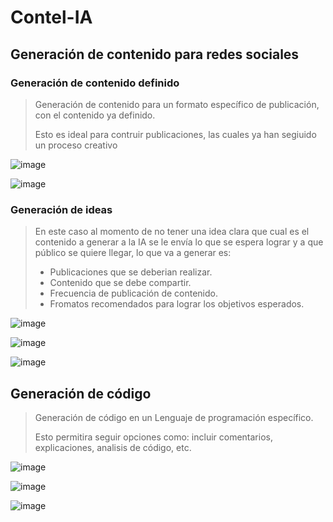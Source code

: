 # Contel-IA

## Generación de contenido para redes sociales

### Generación de contenido definido

> Generación de contenido para un formato específico de publicación, con el contenido ya definido.
>
> Esto es ideal para contruir publicaciones, las cuales ya han segiuido un proceso creativo

![image](https://github.com/user-attachments/assets/9574b32d-1854-4416-ae27-e995648ba685)

![image](https://github.com/user-attachments/assets/3130dbe5-99fb-4e4c-a222-381d11a610d4)


### Generación de ideas

> En este caso al momento de no tener una idea clara que cual es el contenido a generar a la IA se le envía lo que se espera lograr y a que público se quiere llegar, lo que va a generar es:
>
> * Publicaciones que se deberian realizar.
> * Contenido que se debe compartir.
> * Frecuencia de publicación de contenido.
> * Fromatos recomendados para lograr los objetivos esperados.

![image](https://github.com/user-attachments/assets/88eb6e02-1835-4df1-a9aa-96a118c5fa4e)

![image](https://github.com/user-attachments/assets/c00685b4-55cd-48f2-99d0-0a3ead1e15bf)

![image](https://github.com/user-attachments/assets/cb18006f-5e04-43c1-a661-6625a80ab207)


## Generación de código

> Generación de código en un Lenguaje de programación específico.
>
> Esto permitira seguir opciones como: incluir comentarios, explicaciones, analisis de código, etc.

![image](https://github.com/user-attachments/assets/61b67273-b58e-46c8-af80-7df3c7a277f9)

![image](https://github.com/user-attachments/assets/a00a2f2a-1a41-44c8-aeb9-79fbff515607)

![image](https://github.com/user-attachments/assets/a270a746-e1ad-4db5-b745-8949f0726376)
